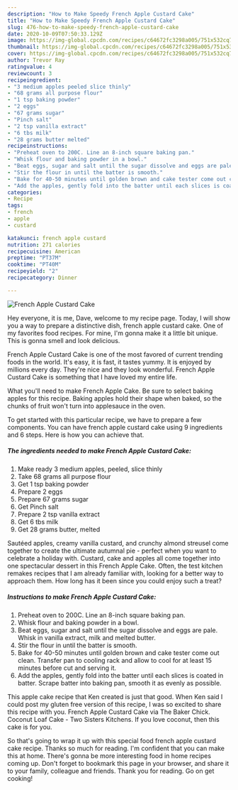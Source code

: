 ```yaml
---
description: "How to Make Speedy French Apple Custard Cake"
title: "How to Make Speedy French Apple Custard Cake"
slug: 476-how-to-make-speedy-french-apple-custard-cake
date: 2020-10-09T07:50:33.129Z
image: https://img-global.cpcdn.com/recipes/c64672fc3298a005/751x532cq70/french-apple-custard-cake-recipe-main-photo.jpg
thumbnail: https://img-global.cpcdn.com/recipes/c64672fc3298a005/751x532cq70/french-apple-custard-cake-recipe-main-photo.jpg
cover: https://img-global.cpcdn.com/recipes/c64672fc3298a005/751x532cq70/french-apple-custard-cake-recipe-main-photo.jpg
author: Trevor Ray
ratingvalue: 4
reviewcount: 3
recipeingredient:
- "3 medium apples peeled slice thinly"
- "68 grams all purpose flour"
- "1 tsp baking powder"
- "2 eggs"
- "67 grams sugar"
- "Pinch salt"
- "2 tsp vanilla extract"
- "6 tbs milk"
- "28 grams butter melted"
recipeinstructions:
- "Preheat oven to 200C. Line an 8-inch square baking pan."
- "Whisk flour and baking powder in a bowl."
- "Beat eggs, sugar and salt until the sugar dissolve and eggs are pale. Whisk in vanilla extract, milk and melted butter."
- "Stir the flour in until the batter is smooth."
- "Bake for 40-50 minutes until golden brown and cake tester come out clean. Transfer pan to cooling rack and allow to cool for at least 15 minutes before cut and serving it."
- "Add the apples, gently fold into the batter until each slices is coated in batter. Scrape batter into baking pan, smooth it as evenly as possible."
categories:
- Recipe
tags:
- french
- apple
- custard

katakunci: french apple custard 
nutrition: 271 calories
recipecuisine: American
preptime: "PT37M"
cooktime: "PT40M"
recipeyield: "2"
recipecategory: Dinner

---
```



![French Apple Custard Cake](https://img-global.cpcdn.com/recipes/c64672fc3298a005/751x532cq70/french-apple-custard-cake-recipe-main-photo.jpg)

Hey everyone, it is me, Dave, welcome to my recipe page. Today, I will show you a way to prepare a distinctive dish, french apple custard cake. One of my favorites food recipes. For mine, I'm gonna make it a little bit unique. This is gonna smell and look delicious.

French Apple Custard Cake is one of the most favored of current trending foods in the world. It's easy, it is fast, it tastes yummy. It is enjoyed by millions every day. They're nice and they look wonderful. French Apple Custard Cake is something that I have loved my entire life.

What you&#39;ll need to make French Apple Cake. Be sure to select baking apples for this recipe. Baking apples hold their shape when baked, so the chunks of fruit won&#39;t turn into applesauce in the oven.


To get started with this particular recipe, we have to prepare a few components. You can have french apple custard cake using 9 ingredients and 6 steps. Here is how you can achieve that.

<!--inarticleads1-->

##### The ingredients needed to make French Apple Custard Cake:

1. Make ready 3 medium apples, peeled, slice thinly
1. Take 68 grams all purpose flour
1. Get 1 tsp baking powder
1. Prepare 2 eggs
1. Prepare 67 grams sugar
1. Get Pinch salt
1. Prepare 2 tsp vanilla extract
1. Get 6 tbs milk
1. Get 28 grams butter, melted


Sautéed apples, creamy vanilla custard, and crunchy almond streusel come together to create the ultimate autumnal pie - perfect when you want to celebrate a holiday with. Custard, cake and apples all come together into one spectacular dessert in this French Apple Cake. Often, the test kitchen remakes recipes that I am already familiar with, looking for a better way to approach them. How long has it been since you could enjoy such a treat? 

<!--inarticleads2-->

##### Instructions to make French Apple Custard Cake:

1. Preheat oven to 200C. Line an 8-inch square baking pan.
1. Whisk flour and baking powder in a bowl.
1. Beat eggs, sugar and salt until the sugar dissolve and eggs are pale. Whisk in vanilla extract, milk and melted butter.
1. Stir the flour in until the batter is smooth.
1. Bake for 40-50 minutes until golden brown and cake tester come out clean. Transfer pan to cooling rack and allow to cool for at least 15 minutes before cut and serving it.
1. Add the apples, gently fold into the batter until each slices is coated in batter. Scrape batter into baking pan, smooth it as evenly as possible.


This apple cake recipe that Ken created is just that good. When Ken said I could post my gluten free version of this recipe, I was so excited to share this recipe with you. French Apple Custard Cake via The Baker Chick. Coconut Loaf Cake - Two Sisters Kitchens. If you love coconut, then this cake is for you. 

So that's going to wrap it up with this special food french apple custard cake recipe. Thanks so much for reading. I'm confident that you can make this at home. There's gonna be more interesting food in home recipes coming up. Don't forget to bookmark this page in your browser, and share it to your family, colleague and friends. Thank you for reading. Go on get cooking!
